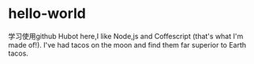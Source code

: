# hello-world
学习使用github
Hubot here,I like Node,js and Coffescript (that's what I'm made of!).
I've had tacos on the moon and find them far superior to Earth tacos.

